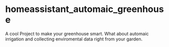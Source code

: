 # homeassistant_automaic_greenhouse
A cool Project to make your greenhouse smart. What about automaic irrigation and collecting enviromental data right from your garden.
